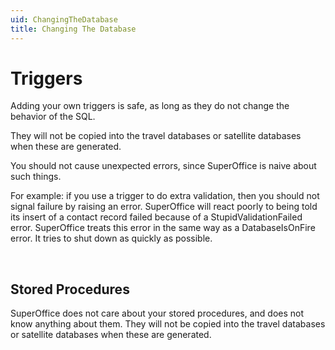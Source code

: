 ```yaml
---
uid: ChangingTheDatabase
title: Changing The Database
---
```


Triggers
========

Adding your own triggers is safe, as long as they do not change the behavior of the SQL.

They will not be copied into the travel databases or satellite databases when these are generated.

You should not cause unexpected errors, since SuperOffice is naive about such things.

For example: if you use a trigger to do extra validation, then you should not signal failure by raising an error. SuperOffice will react poorly to being told its insert of a contact record failed because of a StupidValidationFailed error. SuperOffice treats this error in the same way as a DatabaseIsOnFire error. It tries to shut down as quickly as possible.

 

Stored Procedures
-----------------

SuperOffice does not care about your stored procedures, and does not know anything about them. They will not be copied into the travel databases or satellite databases when these are generated.
